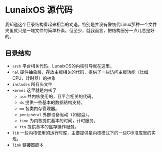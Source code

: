 # LunaixOS 源代码

我知道这个目录结构看起来相当的劝退。特别是并没有像初代Linux那种一个文件夹里就只是一堆文件的简单朴素。但至少，就我而言，把结构细分一点儿总是好的。

## 目录结构

+ `arch` 平台相关代码，LunaixOS的内核引导就在这里。
+ `hal`  硬件抽象层，存放主板相关的代码，提供了一些访问主板功能（比如CPU，计时器）的抽象
+ `includes`  所有头文件
+ `kernel` 这里就是内核了
  + `asm` 共内核使用的，且平台相关的代码。
  + `ds` 提供一些基本的数据结构支持。
  + `mm` 各类内存管理器。
  + `peripheral` 外部设备驱动（如键盘）。
  + `time` 为内核提供基本的时间，计时服务。
  + `tty` 提供基本的显存操作服务。
+ `lib` 一些内核使用的运行时库，主要提供是内核模式下的一些C标准库里的实现。
+ `link` 链接器脚本